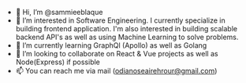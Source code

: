 - 👋 Hi, I’m @sammieeblaque
- 👀 I’m interested in Software Engineering. I currently specialize in building frontend application. 
     I'm also interested in building scalable backend API's as well as using Machine Learning to solve problems.
- 🌱 I’m currently learning GraphQl (Apollo) as well as Golang
- 💞️ I’m looking to collaborate on React & Vue projects as well as Node(Express) if possible
- 📫 You can reach me via mail (odianoseairehrour@gmail.com)

<!---
sammieeblaque/sammieeblaque is a ✨ special ✨ repository because its `README.md` (this file) appears on your GitHub profile.
You can click the Preview link to take a look at your changes.
--->
